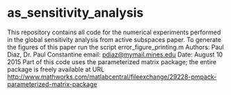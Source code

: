 # as_sensitivity_analysis
This repository contains all code for the numerical experiments performed in the global sensitivity analysis
from active subspaces paper. To generate the figures of this paper run the script error_figure_printing.m
Authors: Paul Diaz, Dr. Paul Constantine
email: pdiaz@mymail.mines.edu
Date: August 10 2015 
Part of this code uses the parameterized matrix package; the entire package is freely available at URL 
http://www.mathworks.com/matlabcentral/fileexchange/29228-pmpack-parameterized-matrix-package




